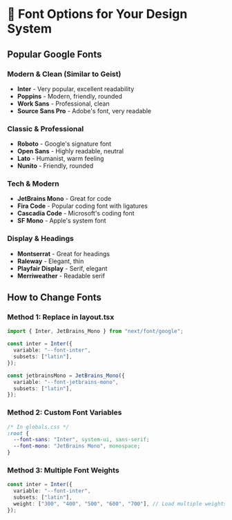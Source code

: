 # 🎨 Font Options for Your Design System

## Popular Google Fonts

### Modern & Clean (Similar to Geist)
- **Inter** - Very popular, excellent readability
- **Poppins** - Modern, friendly, rounded
- **Work Sans** - Professional, clean
- **Source Sans Pro** - Adobe's font, very readable

### Classic & Professional
- **Roboto** - Google's signature font
- **Open Sans** - Highly readable, neutral
- **Lato** - Humanist, warm feeling
- **Nunito** - Friendly, rounded

### Tech & Modern
- **JetBrains Mono** - Great for code
- **Fira Code** - Popular coding font with ligatures
- **Cascadia Code** - Microsoft's coding font
- **SF Mono** - Apple's system font

### Display & Headings
- **Montserrat** - Great for headings
- **Raleway** - Elegant, thin
- **Playfair Display** - Serif, elegant
- **Merriweather** - Readable serif

## How to Change Fonts

### Method 1: Replace in layout.tsx
```typescript
import { Inter, JetBrains_Mono } from "next/font/google";

const inter = Inter({
  variable: "--font-inter",
  subsets: ["latin"],
});

const jetbrainsMono = JetBrains_Mono({
  variable: "--font-jetbrains-mono",
  subsets: ["latin"],
});
```

### Method 2: Custom Font Variables
```css
/* In globals.css */
:root {
  --font-sans: "Inter", system-ui, sans-serif;
  --font-mono: "JetBrains Mono", monospace;
}
```

### Method 3: Multiple Font Weights
```typescript
const inter = Inter({
  variable: "--font-inter",
  subsets: ["latin"],
  weight: ["300", "400", "500", "600", "700"], // Load multiple weights
});
```
